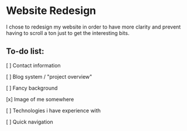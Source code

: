 # Website Redesign

I chose to redesign my website in order to have more clarity and prevent having to scroll a ton just to get the interesting bits.

## To-do list:

[ ] Contact information

[ ] Blog system / "project overview"

[ ] Fancy background

[x] Image of me somewhere

[ ] Technologies i have experience with

[ ] Quick navigation